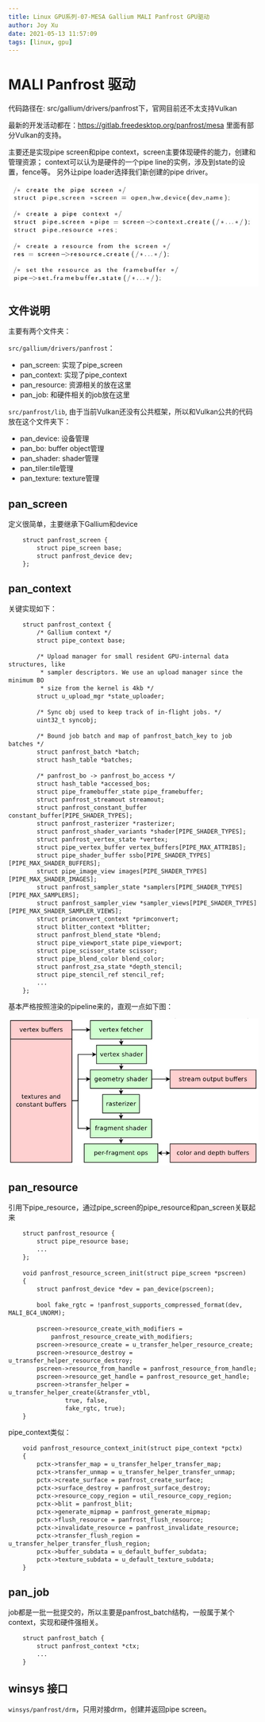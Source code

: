 ```yaml
---
title: Linux GPU系列-07-MESA Gallium MALI Panfrost GPU驱动
author: Joy Xu
date: 2021-05-13 11:57:09
tags: [linux, gpu]
---
```


# MALI Panfrost 驱动

代码路径在: src/gallium/drivers/panfrost下，官网目前还不太支持Vulkan

最新的开发活动都在：https://gitlab.freedesktop.org/panfrost/mesa
里面有部分Vulkan的支持。

主要还是实现pipe screen和pipe context，screen主要体现硬件的能力，创建和管理资源；
context可以认为是硬件的一个pipe line的实例，涉及到state的设置，fence等。
另外让pipe loader选择我们新创建的pipe driver。

![pipe screen/context/resource用法](/images/driver_pipeline.png)

## 文件说明

主要有两个文件夹：

`src/gallium/drivers/panfrost`：

* pan_screen: 实现了pipe_screen
* pan_context: 实现了pipe_context
* pan_resource: 资源相关的放在这里
* pan_job: 和硬件相关的job放在这里

`src/panfrost/lib`, 由于当前Vulkan还没有公共框架，所以和Vulkan公共的代码放在这个文件夹下：
* pan_device: 设备管理
* pan_bo: buffer object管理
* pan_shader: shader管理
* pan_tiler:tile管理
* pan_texture: texture管理

## pan_screen

定义很简单，主要继承下Gallium和device

		struct panfrost_screen {
			struct pipe_screen base;
			struct panfrost_device dev;
		};


## pan_context

关键实现如下：

		struct panfrost_context {
			/* Gallium context */
			struct pipe_context base;

			/* Upload manager for small resident GPU-internal data structures, like
			 * sampler descriptors. We use an upload manager since the minimum BO
			 * size from the kernel is 4kb */
			struct u_upload_mgr *state_uploader;

			/* Sync obj used to keep track of in-flight jobs. */
			uint32_t syncobj;

			/* Bound job batch and map of panfrost_batch_key to job batches */
			struct panfrost_batch *batch;
			struct hash_table *batches;

			/* panfrost_bo -> panfrost_bo_access */
			struct hash_table *accessed_bos;
			struct pipe_framebuffer_state pipe_framebuffer;
			struct panfrost_streamout streamout;
			struct panfrost_constant_buffer constant_buffer[PIPE_SHADER_TYPES];
			struct panfrost_rasterizer *rasterizer;
			struct panfrost_shader_variants *shader[PIPE_SHADER_TYPES];
			struct panfrost_vertex_state *vertex;
			struct pipe_vertex_buffer vertex_buffers[PIPE_MAX_ATTRIBS];
			struct pipe_shader_buffer ssbo[PIPE_SHADER_TYPES][PIPE_MAX_SHADER_BUFFERS];
			struct pipe_image_view images[PIPE_SHADER_TYPES][PIPE_MAX_SHADER_IMAGES];
			struct panfrost_sampler_state *samplers[PIPE_SHADER_TYPES][PIPE_MAX_SAMPLERS];
			struct panfrost_sampler_view *sampler_views[PIPE_SHADER_TYPES][PIPE_MAX_SHADER_SAMPLER_VIEWS];
			struct primconvert_context *primconvert;
			struct blitter_context *blitter;
			struct panfrost_blend_state *blend;
			struct pipe_viewport_state pipe_viewport;
			struct pipe_scissor_state scissor;
			struct pipe_blend_color blend_color;
			struct panfrost_zsa_state *depth_stencil;
			struct pipe_stencil_ref stencil_ref;
			...
		};

基本严格按照渲染的pipeline来的，直观一点如下图：

![pipe_contex](/images/pipe_context.png)

## pan_resource

引用下pipe_resource，通过pipe_screen的pipe_resource和pan_screen关联起来

		struct panfrost_resource {
			struct pipe_resource base;
			...
		};

		void panfrost_resource_screen_init(struct pipe_screen *pscreen)
		{
			struct panfrost_device *dev = pan_device(pscreen);

			bool fake_rgtc = !panfrost_supports_compressed_format(dev, MALI_BC4_UNORM);

			pscreen->resource_create_with_modifiers =
				panfrost_resource_create_with_modifiers;
			pscreen->resource_create = u_transfer_helper_resource_create;
			pscreen->resource_destroy = u_transfer_helper_resource_destroy;
			pscreen->resource_from_handle = panfrost_resource_from_handle;
			pscreen->resource_get_handle = panfrost_resource_get_handle;
			pscreen->transfer_helper = u_transfer_helper_create(&transfer_vtbl,
					true, false,
					fake_rgtc, true);
		}


pipe_context类似：

		void panfrost_resource_context_init(struct pipe_context *pctx)
		{
			pctx->transfer_map = u_transfer_helper_transfer_map;
			pctx->transfer_unmap = u_transfer_helper_transfer_unmap;
			pctx->create_surface = panfrost_create_surface;
			pctx->surface_destroy = panfrost_surface_destroy;
			pctx->resource_copy_region = util_resource_copy_region;
			pctx->blit = panfrost_blit;
			pctx->generate_mipmap = panfrost_generate_mipmap;
			pctx->flush_resource = panfrost_flush_resource;
			pctx->invalidate_resource = panfrost_invalidate_resource;
			pctx->transfer_flush_region = u_transfer_helper_transfer_flush_region;
			pctx->buffer_subdata = u_default_buffer_subdata;
			pctx->texture_subdata = u_default_texture_subdata;
		}


## pan_job

job都是一批一批提交的，所以主要是panfrost_batch结构，一般属于某个context，实现和硬件强相关。

		struct panfrost_batch {
			struct panfrost_context *ctx;
			...
		}

## winsys 接口

`winsys/panfrost/drm`，只用对接drm，创建并返回pipe screen。
